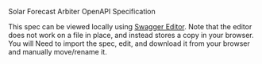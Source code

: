 Solar Forecast Arbiter OpenAPI Specification

This spec can be viewed locally using [Swagger Editor](https://github.com/swagger-api/swagger-editor).
Note that the editor does not work on a file in place, and instead stores a copy in your browser. You will
Need to import the spec, edit, and download it from your browser and manually move/rename it.

